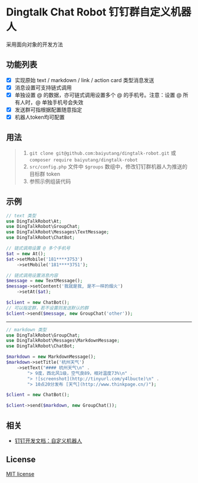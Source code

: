 # Dingtalk Chat Robot 钉钉群自定义机器人

采用面向对象的开发方法

## 功能列表
- [x] 实现原始 text / markdown / link / action card 类型消息发送
- [x] 消息设置可支持链式调用
- [x] 单独设置 @ 的数据，亦可链式调用设置多个 @ 的手机号。注意：设置 @ 所有人时，@ 单独手机号会失效
- [x] 发送群可指根据配置随意指定
- [x] 机器人token均可配置

## 用法
> 1. `git clone git@github.com:baiyutang/dingtalk-robot.git` 或 `composer require baiyutang/dingtalk-robot`
> 2. `src/config.php` 文件中 `$groups` 数组中，修改钉钉群机器人为推送的目标群 token
> 3. 参照示例组装代码

## 示例
```php
// text 类型
use DingTalkRobot\At;
use DingTalkRobot\GroupChat;
use DingTalkRobot\Messages\TextMessage;
use DingTalkRobot\ChatBot;

// 链式调用设置 @ 多个手机号
$at = new At();
$at->setMobile('181****3753')
    ->setMobile('181****3751');

// 链式调用设置消息内容
$message = new TextMessage();
$message->setContent('我就是我, 是不一样的烟火')
    ->setAt($at);

$client = new ChatBot();
// 可以指定群，若不设置则发送默认的群
$client->send($message, new GroupChat('other'));
```
---
```php
// markdown 类型
use DingTalkRobot\GroupChat;
use DingTalkRobot\Messages\MarkdownMessage;
use DingTalkRobot\ChatBot;

$markdown = new MarkdownMessage();
$markdown->setTitle('杭州天气')
    ->setText("#### 杭州天气\n" .
        "> 9度，西北风1级，空气良89，相对温度73%\n" .
        "> ![screenshot](http://tinyurl.com/y4lbucte)\n" .
        "> 10点20分发布 [天气](http://www.thinkpage.cn/)");

$client = new ChatBot();

$client->send($markdown, new GroupChat());
```
## 相关
* [钉钉开发文档：自定义机器人](https://open-doc.dingtalk.com/microapp/serverapi2/qf2nxq#-9)

## License
[MIT license](LICENSE)
